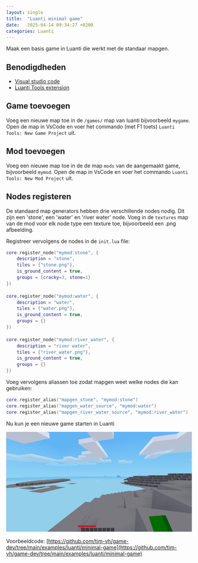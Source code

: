 ```yaml
---
layout: single
title:  "Luanti minimal game"
date:   2025-04-14 09:34:27 +0200
categories: Luanti
---
```


Maak een basis game in Luanti die werkt met de standaar mapgen.

## Benodigdheden

-   [Visual studio code](https://https://code.visualstudio.com/)
-   [Luanti Tools extension](https://marketplace.visualstudio.com/items/?itemName=GreenXenith.minetest-tools)

## Game toevoegen

Voeg een nieuwe map toe in de `/games/` map van luanti bijvoorbeeld `mygame`. Open de map in VsCode en voer het commando (met F1 toets) `Luanti Tools: New Game Project` uit.

## Mod toevoegen

Voeg een nieuwe map toe in de de map `mods` van de aangemaakt game, bijvoorbeeld `mymod`. Open de map in VsCode en voer het commando `Luanti Tools: New Mod Project` uit.

## Nodes registeren

De standaard map generators hebben drie verschillende nodes nodig. Dit zijn een 'stone', een 'water' en 'river water' node. Voeg in de `textures` map van de mod voor elk node type een texture toe, bijvoorbeeld een .png afbeelding. 

Registreer vervolgens de nodes in de `init.lua` file:

```lua
core.register_node("mymod:stone", {
    description = "stone",
    tiles = {"stone.png"},
    is_ground_content = true,
    groups = {cracky=3, stone=1}
})

core.register_node("mymod:water", {
    description = "water",
    tiles = {"water.png"},
    is_ground_content = true,
    groups = {}
})

core.register_node("mymod:river_water", {
    description = "river water",
    tiles = {"river_water.png"},
    is_ground_content = true,
    groups = {}
})
```

Voeg vervolgens aliassen toe zodat mapgen weet welke nodes die kan gebruiken:

```lua
core.register_alias("mapgen_stone", "mymod:stone")
core.register_alias("mapgen_water_source", "mymod:water")
core.register_alias("mapgen_river_water_source", "mymod:river_water")
```

Nu kun je een nieuwe game starten in Luanti

![Luanti minimal game](/assets/images/luanti-minimal-game.png)

Voorbeeldcode: [https://github.com/tim-vh/game-dev/tree/main/examples/luanti/minimal-game](https://github.com/tim-vh/game-dev/tree/main/examples/luanti/minimal-game)